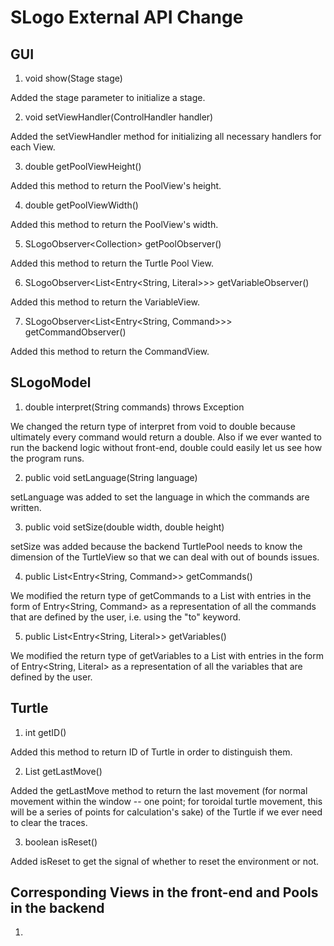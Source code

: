 SLogo External API Change
============

## GUI

1) void show(Stage stage)

Added the stage parameter to initialize a stage.

2) void setViewHandler(ControlHandler handler)

Added the setViewHandler method for initializing all necessary handlers for each View.

3) double getPoolViewHeight()

Added this method to return the PoolView's height.

4) double getPoolViewWidth()

Added this method to return the PoolView's width.

5) SLogoObserver<Collection<Turtle>> getPoolObserver()

Added this method to return the Turtle Pool View.

6) SLogoObserver<List<Entry<String, Literal>>> getVariableObserver()

Added this method to return the VariableView.

7) SLogoObserver<List<Entry<String, Command>>> getCommandObserver()

Added this method to return the CommandView.


## SLogoModel

1) double interpret(String commands) throws Exception

We changed the return type of interpret from void to double because ultimately every command would return a double. Also if we
ever wanted to run the backend logic without front-end, double could easily let us see how the program runs. 

2) public void setLanguage(String language)

setLanguage was added to set the language in which the commands are written.

3) public void setSize(double width, double height)

setSize was added because the backend TurtlePool needs to know the dimension of the TurtleView so that we can deal with out of 
bounds issues.

4) public List<Entry<String, Command>> getCommands()

We modified the return type of getCommands to a List with entries in the form of Entry<String, Command> as a representation of 
all the commands that are defined by the user, i.e. using the "to" keyword.

5) public List<Entry<String, Literal>> getVariables()

We modified the return type of getVariables to a List with entries in the form of Entry<String, Literal> as a representation of 
all the variables that are defined by the user.


## Turtle

1) int getID()

Added this method to return ID of Turtle in order to distinguish them.

2) List<TurtleHist> getLastMove()

Added the getLastMove method to return the last movement (for normal movement within the window -- one point; for toroidal turtle
movement, this will be a series of points for calculation's sake) of the Turtle if we ever need to clear the traces. 

3) boolean isReset()

Added isReset to get the signal of whether to reset the environment or not.  


## Corresponding Views in the front-end and Pools in the backend

1) 
